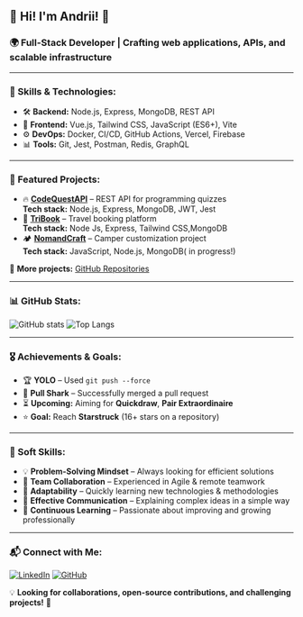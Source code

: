 ## 👋 Hi! I'm Andrii! 🚀
### 🌍 Full-Stack Developer | Crafting web applications, APIs, and scalable infrastructure

---

### 🔧 Skills & Technologies:
- 🛠 **Backend:** Node.js, Express, MongoDB, REST API
- 🎨 **Frontend:** Vue.js, Tailwind CSS, JavaScript (ES6+), Vite
- ⚙ **DevOps:** Docker, CI/CD, GitHub Actions, Vercel, Firebase
- 📊 **Tools:** Git, Jest, Postman, Redis, GraphQL

---

### 🌟 Featured Projects:
- 🔥 **[CodeQuestAPI](https://github.com/IronHack-2024/CodeQuestAPI)** – REST API for programming quizzes  
  **Tech stack:** Node.js, Express, MongoDB, JWT, Jest
- 🎨 **[TriBook](https://github.com/Sharmarandrey/TRIBOOK)** – Travel booking platform  
  **Tech stack:** Node Js, Express,  Tailwind CSS,MongoDB
- 🏕 **[NomandCraft](https://github.com/NomandCraft/nomandcraft-project)** – Camper customization project  
  **Tech stack:** JavaScript, Node.js, MongoDB( in progress!)

📌 **More projects:** [GitHub Repositories](https://github.com/SharmarAndrey?tab=repositories)

---

### 📊 GitHub Stats:
![GitHub stats](https://github-readme-stats.vercel.app/api?username=SharmarAndrey&show_icons=true&theme=dark)
![Top Langs](https://github-readme-stats.vercel.app/api/top-langs/?username=SharmarAndrey&layout=compact&theme=dark)

---

### 🎖 Achievements & Goals:
- 🏆 **YOLO** – Used `git push --force`
- 🦈 **Pull Shark** – Successfully merged a pull request
- ⏳ **Upcoming:** Aiming for **Quickdraw**, **Pair Extraordinaire**
- ⭐ **Goal:** Reach **Starstruck** (16+ stars on a repository)

---

### 🤝 Soft Skills:
- 💡 **Problem-Solving Mindset** – Always looking for efficient solutions
- 🤝 **Team Collaboration** – Experienced in Agile & remote teamwork
- 🎯 **Adaptability** – Quickly learning new technologies & methodologies
- 📢 **Effective Communication** – Explaining complex ideas in a simple way
- 🔄 **Continuous Learning** – Passionate about improving and growing professionally

---


### 📬 Connect with Me:
[![LinkedIn](https://img.shields.io/badge/LinkedIn-0077B5?style=for-the-badge&logo=linkedin&logoColor=white)](https://linkedin.com/in/andrii-sharmar)
[![GitHub](https://img.shields.io/badge/GitHub-181717?style=for-the-badge&logo=github&logoColor=white)](https://github.com/SharmarAndrey)

💡 **Looking for collaborations, open-source contributions, and challenging projects!** 🚀
